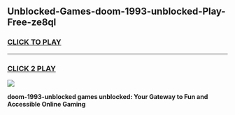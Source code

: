 
## Unblocked-Games-doom-1993-unblocked-Play-Free-ze8ql
<h3>
<a href="https://premium76.site?title=doom-1993-unblocked&ref=21A">CLICK TO PLAY</a></h3>
<hr>

<h3>
<a href="https://premium76.site?title=doom-1993-unblocked&ref=21A">CLICK 2 PLAY</a>
  
</h3>

<a href="https://premium76.site?title=doom-1993-unblocked&ref=21A"><img src="https://clearcache.store/games.png"></a>


**doom-1993-unblocked games unblocked: Your Gateway to Fun and Accessible Online Gaming**
